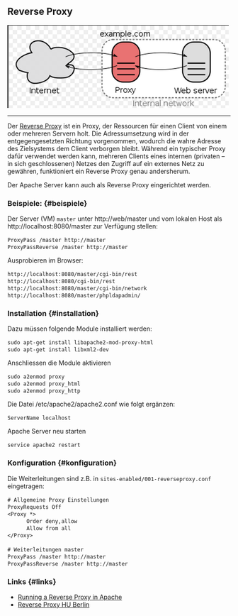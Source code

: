 Reverse Proxy
-------------

![](../../../images/ReverseProxy.png)

- - -

Der [Reverse Proxy](http://de.wikipedia.org/wiki/Reverse_Proxy) ist ein Proxy, der Ressourcen für einen Client von einem oder mehreren Servern holt. Die Adressumsetzung wird in der entgegengesetzten Richtung vorgenommen, wodurch die wahre Adresse des Zielsystems dem Client verborgen bleibt. Während ein typischer Proxy dafür verwendet werden kann, mehreren Clients eines internen (privaten – in sich geschlossenen) Netzes den Zugriff auf ein externes Netz zu gewähren, funktioniert ein Reverse Proxy genau andersherum.

Der Apache Server kann auch als Reverse Proxy eingerichtet werden. 

### Beispiele: {#beispiele}

Der Server (VM) `master` unter http://web/master und vom lokalen Host als http://localhost:8080/master zur Verfügung stellen: 

	ProxyPass /master http://master
	ProxyPassReverse /master http://master
	
Ausprobieren im Browser:

	http://localhost:8080/master/cgi-bin/rest
	http://localhost:8080/cgi-bin/rest
	http://localhost:8080/master/cgi-bin/network
	http://localhost:8080/master/phpldapadmin/


### Installation {#installation}

Dazu müssen folgende Module installiert werden:

	sudo apt-get install libapache2-mod-proxy-html
	sudo apt-get install libxml2-dev

Anschliessen die Module aktivieren

	sudo a2enmod proxy
	sudo a2enmod proxy_html
	sudo a2enmod proxy_http 

Die Datei /etc/apache2/apache2.conf wie folgt ergänzen:

	ServerName localhost

Apache Server neu starten

	service apache2 restart

### Konfiguration {#konfiguration}

Die Weiterleitungen sind z.B. in `sites-enabled/001-reverseproxy.conf` eingetragen:

	# Allgemeine Proxy Einstellungen
	ProxyRequests Off
	<Proxy *>
	      Order deny,allow
	      Allow from all
	</Proxy>
	
	# Weiterleitungen master
	ProxyPass /master http://master
	ProxyPassReverse /master http://master


### Links {#links}

*   [Running a Reverse Proxy in Apache](http://www.apachetutor.org/admin/reverseproxies)
*   [Reverse Proxy HU Berlin](http://sarwiki.informatik.hu-berlin.de/Reverse_Proxy)